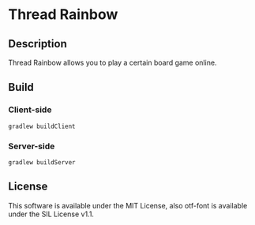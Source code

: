 # Thread Rainbow

## Description

Thread Rainbow allows you to play a certain board game online.

## Build

### Client-side

`gradlew buildClient`

### Server-side

`gradlew buildServer`

## License

This software is available under the MIT License, also otf-font is available under the SIL License v1.1.
